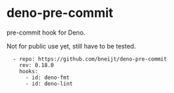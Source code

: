 # deno-pre-commit

pre-commit hook for Deno.

Not for public use yet, still have to be tested.

```
  - repo: https://github.com/bneijt/deno-pre-commit
    rev: 0.18.0
    hooks:
      - id: deno-fmt
      - id: deno-lint
```
